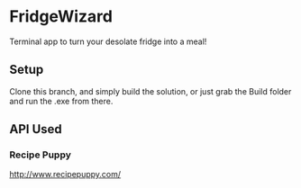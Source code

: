# FridgeWizard
Terminal app to turn your desolate fridge into a meal!

## Setup
Clone this branch, and simply build the solution, or just grab the Build folder and run the .exe from there.

## API Used
### Recipe Puppy
http://www.recipepuppy.com/
